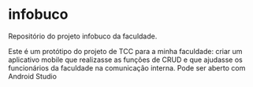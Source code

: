 # infobuco
Repositório do projeto infobuco da faculdade.

Este é um protótipo do projeto de TCC para a minha faculdade: criar um aplicativo mobile que realizasse as funções de CRUD e que ajudasse os funcionários da faculdade 
na comunicação interna. Pode ser aberto com Android Studio
